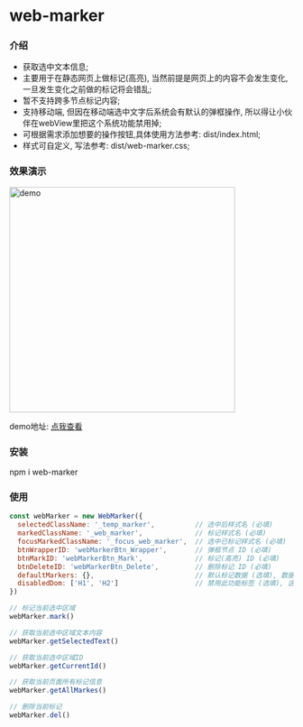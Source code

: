 # web-marker

### 介绍

* 获取选中文本信息;
* 主要用于在静态网页上做标记(高亮), 当然前提是网页上的内容不会发生变化, 一旦发生变化之前做的标记将会错乱;
* 暂不支持跨多节点标记内容;
* 支持移动端, 但因在移动端选中文字后系统会有默认的弹框操作, 所以得让小伙伴在webView里把这个系统功能禁用掉;
* 可根据需求添加想要的操作按钮,具体使用方法参考: dist/index.html;
* 样式可自定义, 写法参考: dist/web-marker.css;

### 效果演示

<img src="http://120.48.9.247/code.png" width="400" title="demo" alt="demo" />

demo地址: [点我查看](http://120.48.9.247/ "web-marker demo")

### 安装
npm i web-marker

### 使用
```javascript
const webMarker = new WebMarker({
  selectedClassName: '_temp_marker',          // 选中后样式名 (必填)
  markedClassName: '_web_marker',             // 标记样式名 (必填)
  focusMarkedClassName: '_focus_web_marker',  // 选中已标记样式名 (必填)
  btnWrapperID: 'webMarkerBtn_Wrapper',       // 弹框节点 ID (必填)
  btnMarkID: 'webMarkerBtn_Mark',             // 标记(高亮) ID (必填)
  btnDeleteID: 'webMarkerBtn_Delete',         // 删除标记 ID (必填)
  defaultMarkers: {},                         // 默认标记数据 (选填), 数据格式为 getAllMarkes 返回结果
  disabledDom: ['H1', 'H2']                   // 禁用此功能标签 (选填), 这里用的 nodeName 属性, 注意大写
})

// 标记当前选中区域
webMarker.mark()

// 获取当前选中区域文本内容
webMarker.getSelectedText()

// 获取当前选中区域ID
webMarker.getCurrentId()

// 获取当前页面所有标记信息
webMarker.getAllMarkes()

// 删除当前标记
webMarker.del()

```
